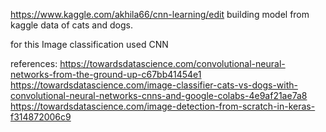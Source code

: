 https://www.kaggle.com/akhila66/cnn-learning/edit
building model from kaggle data of cats and dogs. 

for this Image classification used CNN 

references:
https://towardsdatascience.com/convolutional-neural-networks-from-the-ground-up-c67bb41454e1
https://towardsdatascience.com/image-classifier-cats-vs-dogs-with-convolutional-neural-networks-cnns-and-google-colabs-4e9af21ae7a8
https://towardsdatascience.com/image-detection-from-scratch-in-keras-f314872006c9
